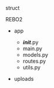 struct

REBO2
- app
  - ___init___.py
  - main.py
  - models.py
  - routes.py
  - utils.py
    
- uploads
